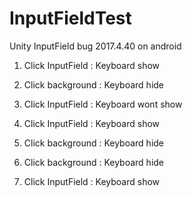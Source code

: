 # InputFieldTest
Unity InputField bug 2017.4.40 on android


1. Click InputField : Keyboard show
2. Click background : Keyboard hide
3. Click InputField : Keyboard wont show



1. Click InputField : Keyboard show
2. Click background : Keyboard hide
3. Click background : Keyboard hide
3. Click InputField : Keyboard show
